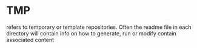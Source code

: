 # TMP
refers to temporary or template repositories. Often the readme file in each directory will contain info on how to generate, run or modify contain associated content